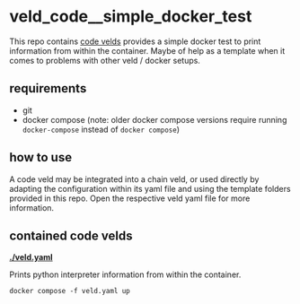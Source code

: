 # veld_code__simple_docker_test

This repo contains [code velds](https://zenodo.org/records/13322913) provides a simple docker test
to print information from within the container. Maybe of help as a template when it comes to 
problems with other veld / docker setups.

## requirements

- git
- docker compose (note: older docker compose versions require running `docker-compose` instead of 
  `docker compose`)

## how to use

A code veld may be integrated into a chain veld, or used directly by adapting the configuration 
within its yaml file and using the template folders provided in this repo. Open the respective veld 
yaml file for more information.

## contained code velds

**[./veld.yaml](./veld.yaml)** 

Prints python interpreter information from within the container.

```
docker compose -f veld.yaml up
```

